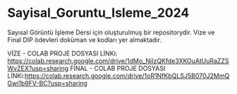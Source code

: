 # Sayisal_Goruntu_Isleme_2024
Sayısal Görüntü İşleme Dersi için oluşturulmuş bir repositorydir. Vize ve Final DIP ödevleri doküman ve kodları yer almaktadır.

VİZE - COLAB PROJE DOSYASI LİNKi: https://colab.research.google.com/drive/1dMo_NiIzQKfde3XKOuAtUuRaZZSWvZEX?usp=sharing 
FİNAL - COLAB PROJE DOSYASI LİNKi:https://colab.research.google.com/drive/1oR1NfKbQLSJ5B070J2MmQGwi1b9FV-BC?usp=sharing
